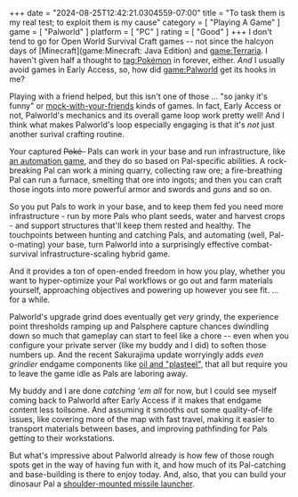 +++
date = "2024-08-25T12:42:21.0304559-07:00"
title = "To task them is my real test; to exploit them is my cause"
category = [ "Playing A Game" ]
game = [ "Palworld" ]
platform = [ "PC" ]
rating = [ "Good" ]
+++
I don't tend to go for Open World Survival Craft games -- not since the halcyon days of [Minecraft](game:Minecraft: Java Edition) and <game:Terraria>.  I haven't given half a thought to <tag:Pokémon> in forever, either.  *And* I usually avoid games in Early Access, so, how did <game:Palworld> get its hooks in me?

Playing with a friend helped, but this isn't one of those ... "so janky it's funny" or [mock-with-your-friends](https://www.youtube.com/watch?v=QzMBAzxfvTg) kinds of games.  In fact, Early Access or not, Palworld's mechanics and its overall game loop work pretty well!  And I think what makes Palworld's loop especially engaging is that it's *not* just another surival crafting routine.

Your captured ~~Poké-~~ Pals can work in your base and run infrastructure, like [an automation game](game:Factorio), and they do so based on Pal-specific abilities.  A rock-breaking Pal can work a mining quarry, collecting raw ore; a fire-breathing Pal can run a furnace, smelting that ore into ingots; and then you can craft those ingots into more powerful armor and swords and *guns* and so on.

So you put Pals to work in your base, and to keep them fed you need more infrastructure - run by more Pals who plant seeds, water and harvest crops - and support structures that'll keep them rested and healthy.  The touchpoints between hunting and catching Pals, and automating (well, Pal-o-mating) your base, turn Palworld into a surprisingly effective combat-survival infrastructure-scaling hybrid game.

And it provides a ton of open-ended freedom in how you play, whether you want to hyper-optimize your Pal workflows or go out and farm materials yourself, approaching objectives and powering up however you see fit.  ... for a while.

Palworld's upgrade grind does eventually get *very* grindy, the experience point thresholds ramping up and Palsphere capture chances dwindling down so much that gameplay can start to feel like a chore -- even when you configure your private server (like my buddy and I did) to soften those numbers up.  And the recent Sakurajima update worryingly adds *even grindier* endgame components like [oil and "plasteel"](https://www.ign.com/wikis/palworld/How_to_Get_Plasteel), that all but require you to leave the game idle as Pals are laboring away.

My buddy and I are done *catching 'em all* for now, but I could see myself coming back to Palworld after Early Access if it makes that endgame content less toilsome.  And assuming it smooths out some quality-of-life issues, like covering more of the map with fast travel, making it easier to transport materials between bases, and improving pathfinding for Pals getting to their workstations.

But what's impressive about Palworld already is how few of those rough spots get in the way of having fun with it, and how much of its Pal-catching and base-building is there to enjoy today.  And, also, that you can build your dinosaur Pal a [shoulder-mounted missile launcher](https://palworld.fandom.com/wiki/Relaxaurus%27s_Missile_Launcher).